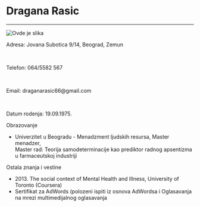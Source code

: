 <!DOCTYPE html>
<html>
<head>
<link rel='stylesheet' type='text/css' href='CV css.css'>
<title>CURRICULUM VITAE</title>
<body>
<h1>Dragana Rasic</h1>
<hr></hr>

<div>
<div id="slika">
<img src="slika.jpg" alt="Ovde je slika">
<p>Adresa: Jovana Subotica 9/14, Beograd, Zemun</p>
<br>
<p>Telefon: 064/5582 567</p>	
<br>
<p>Email: draganarasic66@gmail.com</p>
<br>
<p>Datum rodenja: 19.09.1975.</p>
</div>
</div>


<div>
<div id="Obrazovanje">
Obrazovanje
<ul>
<li>Univerzitet u Beogradu - Menadzment ljudskih resursa, Master menadzer, <br>Master rad: Teorija samodeterminacije kao prediktor radnog apsentizma u farmaceutskoj industriji</li>
</ul>
</div>
<div id="Ostala znanja i vestine">
Ostala znanja i vestine
<ul>
<li>2013. The social context of Mental Health and Illness, University of Toronto (Coursera)</li>
<li>Sertifikat za AdWords (polozeni ispiti iz osnova AdWordsa i Oglasavanja na mrezi multimedijalnog oglasavanja</li>
</ul>
</div>
</div>



</body>
</head>
</html>
